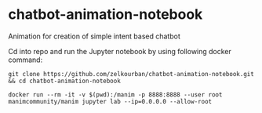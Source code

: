 # chatbot-animation-notebook
Animation for creation of simple intent based chatbot

Cd into repo and run the Jupyter notebook by using following docker command:

```git clone https://github.com/zelkourban/chatbot-animation-notebook.git && cd chatbot-animation-notebook```

```docker run --rm -it -v $(pwd):/manim -p 8888:8888 --user root manimcommunity/manim jupyter lab --ip=0.0.0.0 --allow-root```

